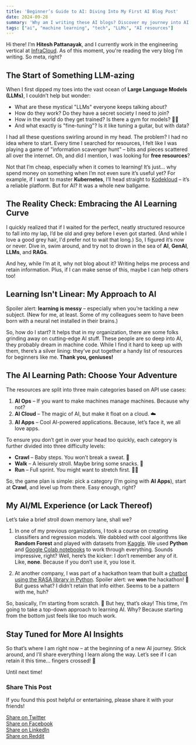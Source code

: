 ```yaml
---
title: 'Beginner’s Guide to AI: Diving Into My First AI Blog Post'
date: 2024-09-28
summary: 'Why am I writing these AI blogs? Discover my journey into AI and LLMs!'
tags: ["ai", "machine learning", "tech", "LLMs", "AI resources"]
---
```


Hi there! I’m **Hitesh Pattanayak**, and I currently work in the engineering vertical at [InfraCloud](https://www.infracloud.io/). As of this moment, you're reading the very blog I’m writing. So meta, right?

## The Start of Something LLM-azing

When I first dipped my toes into the vast ocean of **Large Language Models (LLMs)**, I couldn’t help but wonder:

- What are these mystical "LLMs" everyone keeps talking about?
- How do they work? Do they have a secret society I need to join?
- How in the world do they get trained? Is there a gym for models? 🏋️‍♂️
- And what exactly is "fine-tuning"? Is it like tuning a guitar, but with data?

I had all these questions swirling around in my head. The problem? I had no idea where to start. Every time I searched for resources, I felt like I was playing a game of "information scavenger hunt" – bits and pieces scattered all over the internet. Oh, and did I mention, I was looking for **free resources**?

Not that I’m cheap, especially when it comes to learning! It’s just... why spend money on something when I’m not even sure it’s useful yet? For example, if I want to master **Kubernetes**, I’ll head straight to [Kodekloud](https://kodekloud.com/) – it’s a reliable platform. But for AI? It was a whole new ballgame.

## The Reality Check: Embracing the AI Learning Curve

I quickly realized that if I waited for the perfect, neatly structured resource to fall into my lap, I’d be old and grey before I even got started. (And while I love a good grey hair, I'd prefer not to wait that long.) So, I figured it’s now or never. Dive in, swim around, and try not to drown in the sea of **AI**, **GenAI**, **LLMs**, and **RAGs**.

And hey, while I’m at it, why not blog about it? Writing helps me process and retain information. Plus, if I can make sense of this, maybe I can help others too!

## Learning Isn't Linear: My Approach to AI

Spoiler alert: **learning is messy** – especially when you’re tackling a new subject. (New for me, at least. Some of my colleagues seem to have been born with a neural net installed in their brains.)

So, how do I start? It helps that in my organization, there are some folks grinding away on cutting-edge AI stuff. These people are so deep into AI, they probably dream in machine code. While I find it hard to keep up with them, there’s a silver lining: they’ve put together a handy list of resources for beginners like me. **Thank you, geniuses!**

## The AI Learning Path: Choose Your Adventure

The resources are split into three main categories based on API use cases:

1. **AI Ops** – If you want to make machines manage machines. Because why not?
2. **AI Cloud** – The magic of AI, but make it float on a cloud. ☁️
3. **AI Apps** – Cool AI-powered applications. Because, let’s face it, we all love apps.

To ensure you don’t get in over your head too quickly, each category is further divided into three difficulty levels:

- **Crawl** – Baby steps. You won’t break a sweat. 🍼
- **Walk** – A leisurely stroll. Maybe bring some snacks. 🍿
- **Run** – Full sprint. You might want to stretch first. 🏃‍♂️

So, the game plan is simple: pick a category (I’m going with **AI Apps**), start at **Crawl**, and level up from there. Easy enough, right?

## My AI/ML Experience (or Lack Thereof)

Let’s take a brief stroll down memory lane, shall we?

1. In one of my previous organizations, I took a course on creating classifiers and regression models. We dabbled with cool algorithms like **Random Forest** and played with datasets from [Kaggle](https://www.kaggle.com/). We used **Python** and [Google Colab notebooks](https://colab.google/) to work through everything. Sounds impressive, right? Well, here’s the kicker: I don’t remember any of it. Like, **none**. Because if you don’t use it, you lose it.

2. At another company, I was part of a hackathon team that built a [chatbot using the RASA library in Python](https://docs.google.com/presentation/d/1871lZczt2J5yqcImu9U6S05EBVVb_4_d6_L7-7mZvv4/edit#slide=id.ge45ed6d002_0_0). Spoiler alert: we **won** the hackathon! 🎉 But guess what? I didn’t retain that info either. Seems to be a pattern with me, huh?

So, basically, I’m starting from scratch. 🫠 But hey, that’s okay! This time, I’m going to take a top-down approach to learning AI. Why? Because starting from the bottom just feels like too much work.

## Stay Tuned for More AI Insights

So that’s where I am right now – at the beginning of a new AI journey. Stick around, and I’ll share everything I learn along the way. Let’s see if I can retain it this time... fingers crossed! 🤞

Until next time!

### Share This Post

If you found this post helpful or entertaining, please share it with your friends!

[Share on Twitter](https://twitter.com/intent/tweet?text=I%20just%20read%20this%20great%20blog%20about%20AI%20and%20LLMs!%20Check%20it%20out:%20[https://hitesh-pattanayak.netlify.app/technical/ai/first-ai-post/])  
[Share on Facebook](https://www.facebook.com/sharer/sharer.php?u=[https://hitesh-pattanayak.netlify.app/technical/ai/first-ai-post/])  
[Share on LinkedIn](https://www.linkedin.com/shareArticle?mini=true&url=[https://hitesh-pattanayak.netlify.app/technical/ai/first-ai-post/]&title=Adventures%20in%20AI:%20My%20Journey%20into%20the%20World%20of%20LLMs&summary=Why%20am%20I%20writing%20these%20AI%20blogs?&source=)  
[Share on Reddit](https://reddit.com/submit?url=[https://hitesh-pattanayak.netlify.app/technical/ai/first-ai-post/]&title=Adventures%20in%20AI:%20My%20Journey%20into%20the%20World%20of%20LLMs)  
